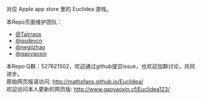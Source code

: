 对应 Apple app store 里的 Euclidea 游戏。

本Repo页面维护团队：  
- [@Tairraos](https://github.com/tairraos)  
- [@gsdevcn](https://github.com/gsdevcn)  
- [@negiizhao](https://github.com/negiizhao)  
- [@gaoyaoxin](https://github.com/gaoyaoxin)  
  
本Repo Q群：527621502，欢迎通过github提交issue，也欢迎加群讨论，共同进步。  
原始网页版请访问: http://mathsfans.github.io/Euclidea/  
欢迎访问本人更新的网页版: http://www.gaoyaoxin.cf/Euclidea123/

